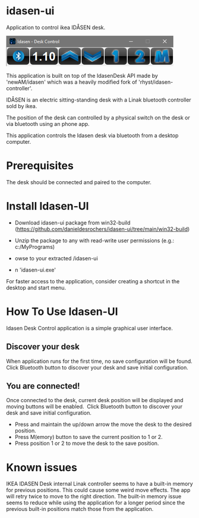 # idasen-ui
Application to control ikea IDÅSEN desk.

![app screenshot](./idasen-ui.png)

This application is built on top of the IdasenDesk API made by 'newAM/idasen' which was a heavily modified fork of 'rhyst/idasen-controller'.

IDÅSEN is an electric sitting-standing desk with a Linak bluetooth controller sold by ikea.

The position of the desk can controlled by a physical switch on the desk or via bluetooth using an phone app.

This application controls the Idasen desk via bluetooth from a desktop computer.

Prerequisites
=============
The desk should be connected and paired to the computer.

Install Idasen-UI
=================
- Download idasen-ui package from win32-build (https://github.com/danieldesrochers/idasen-ui/tree/main/win32-build)

- Unzip the package to any <folder> with read-write user permissions (e.g.: c:/MyPrograms)

- owse to your extracted <folder>/idasen-ui 

- n 'idasen-ui.exe'

For faster access to the application, consider creating a shortcut in the desktop and start menu.

How To Use Idasen-UI
====================
Idasen Desk Control application is a simple graphical user interface.

Discover your desk
------------------
When application runs for the first time, no save configuration will be found.
Click Bluetooth button to discover your desk and save initial configuration.

You are connected!
------------------
Once connected to the desk, current desk position will be displayed and moving buttons will be enabled. 
Click Bluetooth button to discover your desk and save initial configuration.
- Press and maintain the up/down arrow the move the desk to the desired position.
- Press M(emory) button to save the current position to 1 or 2.
- Press position 1 or 2 to move the desk to the save position.

Known issues
============
IKEA IDASEN Desk internal Linak controller seems to have a built-in memory for previous positions. This could cause some weird move effects. The app will retry twice to move to the right direction. The built-in memory issue seems to reduce while using the application for a longer period since the previous built-in positions match those from the application.
